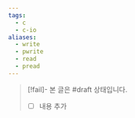 ```yaml
---
tags:
  - c
  - c-io
aliases:
  - write
  - pwrite
  - read
  - pread
---
```

> [!fail]- 본 글은 #draft 상태입니다.
> - [ ] 내용 추가